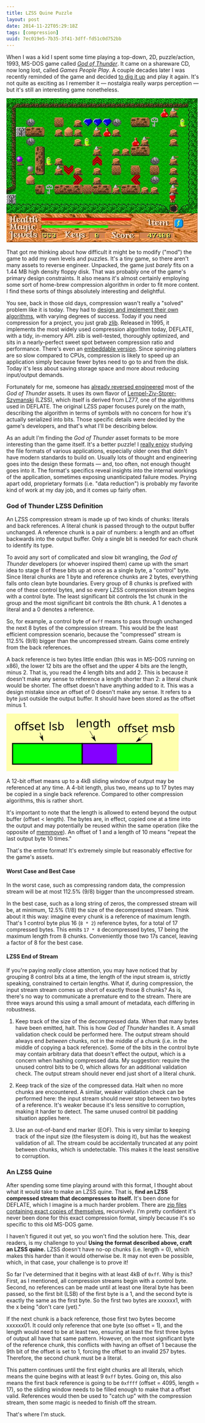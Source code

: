 ```yaml
---
title: LZSS Quine Puzzle
layout: post
date: 2014-11-22T05:29:18Z
tags: [compression]
uuid: 7ec019e5-7b35-3f41-3dff-fd51c0d752bb
---
```


When I was a kid I spent some time playing a top-down, 2D,
puzzle/action, 1993, MS-DOS game called [*God of Thunder*][got]. It
came on a shareware CD, now long lost, called *Games People Play*. A
couple decades later I was recently reminded of the game and decided
[to dig it up][freeware] and play it again. It's not quite as exciting
as I remember it — nostalgia really warps perception — but it's
still an interesting game nonetheless.

![](/img/screenshot/god-of-thunder.jpg)

That got me thinking about how difficult it might be to modify ("mod")
the game to add my own levels and puzzles. It's a tiny game, so there
aren't many assets to reverse engineer. Unpacked, the game just
*barely* fits on a 1.44 MB high density floppy disk. That was probably
one of the game's primary design constraints. It also means it's
almost certainly employing some sort of home-brew compression
algorithm in order to fit more content. I find these sorts of things
absolutely interesting and delightful.

You see, back in those old days, compression wasn't really a "solved"
problem like it is today. They had to [design and implement their own
algorithms][maddog], with varying degrees of success. Today if you
need compression for a project, you just grab [zlib][zlib]. Released
in 1995, it implements the most widely used compression algorithm
today, DEFLATE, with a tidy, in-memory API. zlib is well-tested,
thoroughly optimized, and sits in a nearly-perfect sweet spot between
compression ratio and performance. There's even an [embeddable
version][miniz]. Since spinning platters are so slow compared to CPUs,
compression is likely to speed up an application simply because fewer
bytes need to go to and from the disk. Today it's less about saving
storage space and more about reducing input/output demands.

Fortunately for me, someone has [already reversed engineered][gotres]
most of the *God of Thunder* assets. It uses its own flavor of
[Lempel-Ziv-Storer-Szymanski][lzss] (LZSS), which itself is derived
from LZ77, one of the algorithms used in DEFLATE. The original LZSS
paper focuses purely on the math, describing the algorithm in terms of
symbols with no concern for how it's actually serialized into bits.
Those specific details were decided by the game's developers, and
that's what I'll be describing below.

As an adult I'm finding the *God of Thunder* asset formats to be more
interesting than the game itself. It's a better puzzle! I [really
enjoy][bini] studying the file formats of various applications,
especially older ones that didn't have modern standards to build on.
Usually lots of thought and engineering goes into the design these
formats — and, too often, not enough thought goes into it. The
format's specifics reveal insights into the internal workings of the
application, sometimes exposing unanticipated failure modes. Prying
apart odd, proprietary formats (i.e. "data reduction") is probably my
favorite kind of work at my day job, and it comes up fairly often.

### God of Thunder LZSS Definition

An LZSS compression stream is made up of two kinds of chunks: literals
and back references. A literal chunk is passed through to the output
buffer unchanged. A reference chunk is a pair of numbers: a length and
an offset backwards into the output buffer. Only a single bit is
needed for each chunk to identify its type.

To avoid any sort of complicated and slow bit wrangling, the *God of
Thunder* developers (or whoever inspired them) came up with the smart
idea to stage 8 of these bits up at once as a single byte, a "control"
byte. Since literal chunks are 1 byte and reference chunks are 2
bytes, everything falls onto clean byte boundaries. Every group of 8
chunks is prefixed with one of these control bytes, and so every LZSS
compression stream begins with a control byte. The least significant
bit controls the 1st chunk in the group and the most significant bit
controls the 8th chunk. A 1 denotes a literal and a 0 denotes a
reference.

So, for example, a control byte of `0xff` means to pass through
unchanged the next 8 bytes of the compression stream. This would be
the least efficient compression scenario, because the "compressed"
stream is 112.5% (9/8) bigger than the uncompressed stream. Gains come
entirely from the back references.

A back reference is two bytes little endian (this was in MS-DOS
running on x86), the lower 12 bits are the offset and the upper 4 bits
are the length, minus 2. That is, you read the 4 length bits and
add 2. This is because it doesn't make any sense to reference a length
shorter than 2: a literal chunk would be shorter. The offset doesn't
have anything added to it. This was a design mistake since an offset
of 0 doesn't make any sense. It refers to a byte just outside the
output buffer. It should have been stored as the offset minus 1.

![](/img/diagram/lzss-reference.png)

A 12-bit offset means up to a 4kB sliding window of output may be
referenced at any time. A 4-bit length, plus two, means up to 17 bytes
may be copied in a single back reference. Compared to other
compression algorithms, this is rather short.

It's important to note that the length is allowed to extend beyond the
output buffer (offset < length). The bytes are, in effect, copied one
at a time into the output and may potentially be reused within the
same operation (like the opposite of [memmove][memmove]). An offset of
1 and a length of 10 means "repeat the last output byte 10 times."

That's the entire format! It's extremely simple but reasonably
effective for the game's assets.

#### Worst Case and Best Case

In the worst case, such as compressing random data, the compression
stream will be at most 112.5% (9/8) bigger than the uncompressed
stream.

In the best case, such as a long string of zeros, the compressed
stream will be, at minimum, 12.5% (1/8) the size of the decompressed
stream. Think about it this way: imagine every chunk is a reference of
maximum length. That's 1 control byte plus 16 (`8 * 2`) reference
bytes, for a total of 17 compressed bytes. This emits `17 * 8`
decompressed bytes, 17 being the maximum length from 8 chunks.
Conveniently those two 17s cancel, leaving a factor of 8 for the best
case.

#### LZSS End of Stream

If you're paying *really* close attention, you may have noticed that
by grouping 8 control bits at a time, the length of the input stream
is, strictly speaking, constrained to certain lengths. What if, during
compression, the input stream stream comes up short of exactly those 8
chunks? As is, there's no way to communicate a premature end to the
stream. There are three ways around this using a small amount of
metadata, each differing in robustness.

1. Keep track of the size of the decompressed data. When that many
   bytes have been emitted, halt. This is how *God of Thunder* handles
   it. A small validation check could be performed here. The output
   stream should always end *between* chunks, not in the middle of a
   chunk (i.e. in the middle of copying a back reference). Some of the
   bits in the control byte may contain arbitrary data that doesn't
   effect the output, which is a concern when hashing compressed data.
   My suggestion: require the unused control bits to be 0, which
   allows for an additional validation check. The output stream should
   never end just short of a literal chunk.

2. Keep track of the size of the compressed data. Halt when no more
   chunks are encountered. A similar, weaker validation check can be
   performed here: the input stream should never stop between two
   bytes of a reference. It's weaker because it's less sensitive to
   corruption, making it harder to detect. The same unused control bit
   padding situation applies here.

3. Use an out-of-band end marker (EOF). This is very similar to
   keeping track of the input size (the filesystem is doing it), but
   has the weakest validation of all. The stream could be accidentally
   truncated at any point between chunks, which is undetectable. This
   makes it the least sensitive to corruption.

### An LZSS Quine

After spending some time playing around with this format, I thought
about what it would take to make an LZSS quine. That is, **find an
LZSS compressed stream that decompresses to itself.** It's been done
for DEFLATE, which I imagine is a much harder problem. There are [zip
files containing exact copies of themselves][quine], recursively. I'm
pretty confident it's never been done for this exact compression
format, simply because it's so specific to this old MS-DOS game.

I haven't figured it out yet, so you won't find the solution here.
This, dear readers, is my challenge to you! **Using the format
described above, craft an LZSS quine.** LZSS doesn't have no-op chunks
(i.e. length = 0), which makes this harder than it would otherwise be.
It may not even be possible, which, in that case, your challenge is to
prove it!

So far I've determined that it begins with at least 4kB of `0xff`. Why
is this? First, as I mentioned, all compression streams begin with a
control byte. Second, no references can be made until at least one
literal byte has been passed, so the first bit (LSB) of the first byte
is a 1, and the second byte is exactly the same as the first byte. So
the first two bytes are xxxxxx1, with the x being "don't care (yet)."

If the next chunk is a back reference, those first two bytes become
xxxxxx01. It could only reference that one byte (so offset = 1), and
the length would need to be at least two, ensuring at least the first
three bytes of output all have that same pattern. However, on the most
significant byte of the reference chunk, this conflicts with having an
offset of 1 because the 9th bit of the offset is set to 1, forcing the
offset to an invalid 257 bytes. Therefore, the second chunk must be a
literal.

This pattern continues until the first eight chunks are all literals,
which means the quine begins with at least 9 `0xff` bytes. Going on,
this also means the first back reference is going to be `0xffff`
(offset = 4095, length = 17), so the sliding window needs to be filled
enough to make that a offset valid. References would then be used to
"catch up" with the compression stream, then some magic is needed to
finish off the stream.

That's where I'm stuck.


[got]: http://en.wikipedia.org/wiki/God_of_Thunder_(video_game)
[freeware]: http://www.adeptsoftware.com/got/
[miniz]: https://code.google.com/p/miniz/
[zlib]: http://www.zlib.net/
[maddog]: http://www.gamecrafters.com/gamecrafters/maddog/docs/history.html
[lzss]: http://en.wikipedia.org/wiki/Lempel%E2%80%93Ziv%E2%80%93Storer%E2%80%93Szymanski
[gotres]: http://www.shikadi.net/moddingwiki/DAT_Format_%28God_of_Thunder%29
[memmove]: http://man7.org/linux/man-pages/man3/memmove.3.html
[bini]: https://github.com/skeeto/binitools
[quine]: http://steike.com/code/useless/zip-file-quine/
